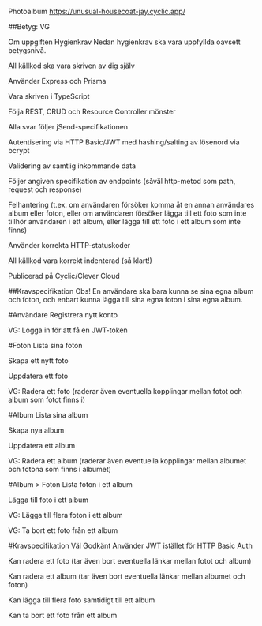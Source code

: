 Photoalbum
https://unusual-housecoat-jay.cyclic.app/

##Betyg: VG

Om uppgiften
Hygienkrav
Nedan hygienkrav ska vara uppfyllda oavsett betygsnivå.

All källkod ska vara skriven av dig själv

Använder Express och Prisma

Vara skriven i TypeScript

Följa REST, CRUD och Resource Controller mönster

Alla svar följer jSend-specifikationen

Autentisering via HTTP Basic/JWT med hashing/salting av lösenord via bcrypt

Validering av samtlig inkommande data

Följer angiven specifikation av endpoints (såväl http-metod som path, request och response)

Felhantering (t.ex. om användaren försöker komma åt en annan användares album eller foton, eller om användaren försöker lägga till ett foto som inte tillhör användaren i ett album, eller lägga till ett foto i ett album som inte finns)

Använder korrekta HTTP-statuskoder

All källkod vara korrekt indenterad (så klart!)

Publicerad på Cyclic/Clever Cloud

##Kravspecifikation Obs! En användare ska bara kunna se sina egna album och foton, och enbart kunna lägga till sina egna foton i sina egna album.

#Användare Registrera nytt konto

VG: Logga in för att få en JWT-token

#Foton Lista sina foton

Skapa ett nytt foto

Uppdatera ett foto

VG: Radera ett foto (raderar även eventuella kopplingar mellan fotot och album som fotot finns i)

#Album Lista sina album

Skapa nya album

Uppdatera ett album

VG: Radera ett album (raderar även eventuella kopplingar mellan albumet och fotona som finns i albumet)

#Album > Foton Lista foton i ett album

Lägga till foto i ett album

VG: Lägga till flera foton i ett album

VG: Ta bort ett foto från ett album

#Kravspecifikation Väl Godkänt Använder JWT istället för HTTP Basic Auth

Kan radera ett foto (tar även bort eventuella länkar mellan fotot och album)

Kan radera ett album (tar även bort eventuella länkar mellan albumet och foton)

Kan lägga till flera foto samtidigt till ett album

Kan ta bort ett foto från ett album
 
